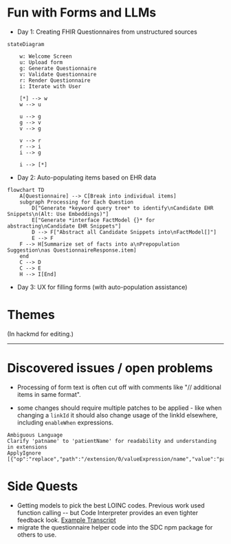 # Fun with Forms and LLMs

* Day 1: Creating FHIR Questionnaires from unstructured sources


```mermaid
stateDiagram

    w: Welcome Screen
    u: Upload form
    g: Generate Questionnaire
    v: Validate Questionnaire
    r: Render Questionnaire
    i: Iterate with User

    [*] --> w
    w --> u

    u --> g
    g --> v
    v --> g

    v --> r
    r --> i
    i --> g

    i --> [*]
```


* Day 2: Auto-populating items based on EHR data

```mermaid
flowchart TD
    A[Questionnaire] --> C[Break into individual items]
    subgraph Processing for Each Question
        D["Generate *keyword query tree* to identify\nCandidate EHR Snippets\n(Alt: Use Embeddings)"]
        E["Generate *interface FactModel {}* for abstracting\nCandidate EHR Snippets"]
        D --> F["Abstract all Candidate Snippets into\nFactModel[]"]
        E --> F
    F --> H[Summarize set of facts into a\nPrepopulation Suggestion\nas QuestionnaireResponse.item]
    end
    C --> D
    C --> E
    H --> I[End]
```

* Day 3: UX for filling forms (with auto-population assistance)

# Themes

(In hackmd for editing.)

---

# Discovered issues / open problems

* Processing of form text is often cut off with comments like "// additional items in same format".
  
* some changes should require multiple patches to be applied - like when changing a `linkId` it should also change usage of the linkId elsewhere, including `enableWhen` expressions. 

```
Ambiguous Language
Clarify 'patname' to 'patientName' for readability and understanding in extensions
ApplyIgnore
[{"op":"replace","path":"/extension/0/valueExpression/name","value":"patientName"}]
```

# Side Quests

* Getting models to pick the best LOINC codes. Previous work used function calling -- but Code Interpreter provides an even tighter feedback look. [Example Transcript](https://chat.openai.com/share/6040b73f-e46d-4440-a15b-89a96e210f30)
* migrate the questionnaire helper code into the SDC npm package for others to use.
